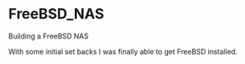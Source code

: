 # FreeBSD_NAS
 Building a FreeBSD NAS 

With some initial set backs I was finally able to get FreeBSD installed. 